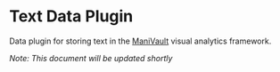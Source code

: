 # Text Data Plugin

Data plugin for storing text in the [ManiVault](https://github.com/ManiVaultStudio/core) visual analytics framework.

*Note: This document will be updated shortly*
